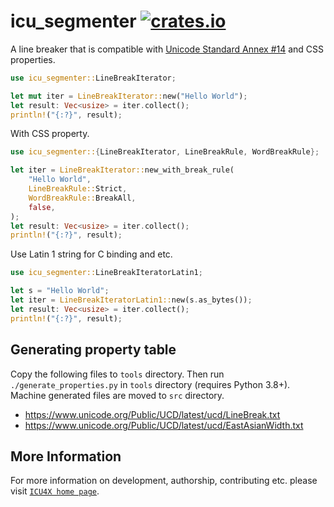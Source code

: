 # icu_segmenter [![crates.io](http://meritbadge.herokuapp.com/icu_segmenter)](https://crates.io/crates/icu_segmenter)

A line breaker that is compatible with [Unicode Standard Annex #14][UAX14] and CSS properties.

[UAX14]: http://www.unicode.org/reports/tr14/

```rust
use icu_segmenter::LineBreakIterator;

let mut iter = LineBreakIterator::new("Hello World");
let result: Vec<usize> = iter.collect();
println!("{:?}", result);
```

With CSS property.
```rust
use icu_segmenter::{LineBreakIterator, LineBreakRule, WordBreakRule};

let iter = LineBreakIterator::new_with_break_rule(
    "Hello World",
    LineBreakRule::Strict,
    WordBreakRule::BreakAll,
    false,
);
let result: Vec<usize> = iter.collect();
println!("{:?}", result);
```

Use Latin 1 string for C binding and etc.

```rust
use icu_segmenter::LineBreakIteratorLatin1;

let s = "Hello World";
let iter = LineBreakIteratorLatin1::new(s.as_bytes());
let result: Vec<usize> = iter.collect();
println!("{:?}", result);
```

## Generating property table

Copy the following files to `tools` directory. Then run `./generate_properties.py` in `tools` directory (requires Python 3.8+). Machine generated files are moved to `src` directory.
- <https://www.unicode.org/Public/UCD/latest/ucd/LineBreak.txt>
- <https://www.unicode.org/Public/UCD/latest/ucd/EastAsianWidth.txt>

## More Information

For more information on development, authorship, contributing etc. please visit [`ICU4X home page`](https://github.com/unicode-org/icu4x).
